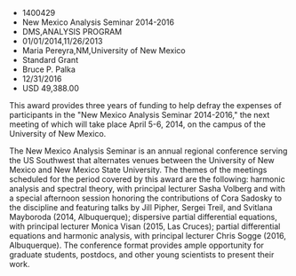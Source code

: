 
* 1400429
* New Mexico Analysis Seminar 2014-2016
* DMS,ANALYSIS PROGRAM
* 01/01/2014,11/26/2013
* Maria Pereyra,NM,University of New Mexico
* Standard Grant
* Bruce P. Palka
* 12/31/2016
* USD 49,388.00

This award provides three years of funding to help defray the expenses of
participants in the "New Mexico Analysis Seminar 2014-2016," the next meeting of
which will take place April 5-6, 2014, on the campus of the University of New
Mexico.

The New Mexico Analysis Seminar is an annual regional conference serving the US
Southwest that alternates venues between the University of New Mexico and New
Mexico State University. The themes of the meetings scheduled for the period
covered by this award are the following: harmonic analysis and spectral theory,
with principal lecturer Sasha Volberg and with a special afternoon session
honoring the contributions of Cora Sadosky to the discipline and featuring talks
by Jill Pipher, Sergei Treil, and Svitlana Mayboroda (2014, Albuquerque);
dispersive partial differential equations, with principal lecturer Monica Visan
(2015, Las Cruces); partial differential equations and harmonic analysis, with
principal lecturer Chris Sogge (2016, Albuquerque). The conference format
provides ample opportunity for graduate students, postdocs, and other young
scientists to present their work.
